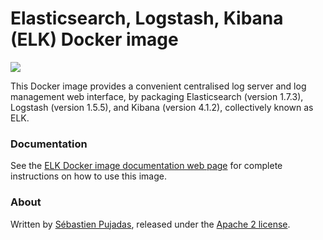 # Elasticsearch, Logstash, Kibana (ELK) Docker image

[![](https://badge.imagelayers.io/sebp/elk:latest.svg)](https://imagelayers.io/?images=sebp/elk:latest 'Get your own badge on imagelayers.io')

This Docker image provides a convenient centralised log server and log management web interface, by packaging Elasticsearch (version 1.7.3), Logstash (version 1.5.5), and Kibana (version 4.1.2), collectively known as ELK.

### Documentation

See the [ELK Docker image documentation web page](http://elk-docker.readthedocs.org/) for complete instructions on how to use this image.

### About

Written by [Sébastien Pujadas](https://pujadas.net), released under the [Apache 2 license](https://www.apache.org/licenses/LICENSE-2.0).
